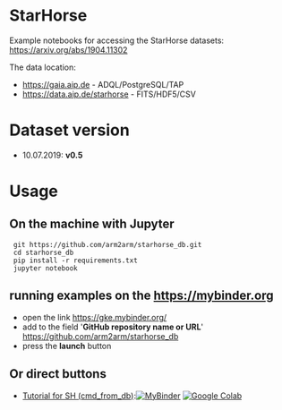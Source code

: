 # StarHorse
Example notebooks for accessing the StarHorse datasets: https://arxiv.org/abs/1904.11302

The data location:

*  https://gaia.aip.de - ADQL/PostgreSQL/TAP 
*  https://data.aip.de/starhorse - FITS/HDF5/CSV


# Dataset version
* 10.07.2019: **v0.5**

# Usage
## On the machine with Jupyter
  ```
   git https://github.com/arm2arm/starhorse_db.git 
   cd starhorse_db
   pip install -r requirements.txt
   jupyter notebook 
  ```
## running examples on the https://mybinder.org
* open the link https://gke.mybinder.org/
* add to the field '**GitHub repository name or URL**'  https://github.com/arm2arm/starhorse_db
* press the **launch** button

## Or direct buttons
- [Tutorial for SH (cmd_from_db)](cmd_from_db.ipynb):[![MyBinder](https://mybinder.org/badge.svg)](https://mybinder.org/v2/gh/arm2arm/starhorse_db/master?filepath=cmd_from_db.ipynb)
 [![Google Colab](https://badgen.net/badge/Launch/on%20Google%20Colab/blue?icon=terminal)](https://colab.research.google.com/github/arm2arm/starhorse_db/blob/master/cmd_from_db.ipynb)